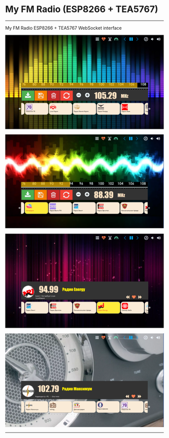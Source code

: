 
# My FM Radio (ESP8266 + TEA5767)

---

My FM Radio ESP8266 + TEA5767 WebSocket interface

![My FM Radio screenshot 1](screenshot/1.png)  


![My FM Radio screenshot 2](screenshot/2.png)  


![My FM Radio screenshot 3](screenshot/3.png)  


![My FM Radio screenshot 4](screenshot/4.png)  

---

